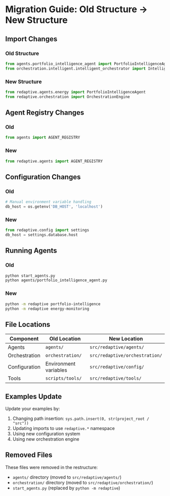 # Migration Guide: Old Structure → New Structure

## Import Changes

### Old Structure
```python
from agents.portfolio_intelligence_agent import PortfolioIntelligenceAgent
from orchestration.intelligent.intelligent_orchestrator import IntelligentOrchestrator
```

### New Structure  
```python
from redaptive.agents.energy import PortfolioIntelligenceAgent
from redaptive.orchestration import OrchestrationEngine
```

## Agent Registry Changes

### Old
```python
from agents import AGENT_REGISTRY
```

### New
```python
from redaptive.agents import AGENT_REGISTRY
```

## Configuration Changes

### Old
```python
# Manual environment variable handling
db_host = os.getenv('DB_HOST', 'localhost')
```

### New
```python
from redaptive.config import settings
db_host = settings.database.host
```

## Running Agents

### Old
```bash
python start_agents.py
python agents/portfolio_intelligence_agent.py
```

### New
```bash
python -m redaptive portfolio-intelligence
python -m redaptive energy-monitoring
```

## File Locations

| Component | Old Location | New Location |
|-----------|-------------|-------------|
| Agents | `agents/` | `src/redaptive/agents/` |
| Orchestration | `orchestration/` | `src/redaptive/orchestration/` |
| Configuration | Environment variables | `src/redaptive/config/` |
| Tools | `scripts/tools/` | `src/redaptive/tools/` |

## Examples Update

Update your examples by:
1. Changing path insertion: `sys.path.insert(0, str(project_root / "src"))`
2. Updating imports to use `redaptive.*` namespace
3. Using new configuration system
4. Using new orchestration engine

## Removed Files

These files were removed in the restructure:
- `agents/` directory (moved to `src/redaptive/agents/`)
- `orchestration/` directory (moved to `src/redaptive/orchestration/`)  
- `start_agents.py` (replaced by `python -m redaptive`)